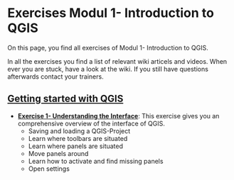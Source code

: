 # Exercises Modul 1- Introduction to QGIS

On this page, you find all exercises of Modul 1- Introduction to QGIS.

In all the exercises you find a list of relevant wiki articels and videos. When ever you are stuck, have a look at the wiki. If you still have questions afterwards contact your trainers. 

## [Getting started with QGIS](/content/Modul_1/en_qgis_start.md)
* __[Exercise 1- Understanding the Interface](/content/Modul_1/en_qgis_interface_ex2.md)__: This exercise gives you an comprehensive overview of the interface of QGIS. 
    - Saving and loading a QGIS-Project
    - Learn where toolbars are situated
    - Learn where panels are situated
    - Move panels around
    - Learn how to activate and find missing panels
    - Open settings



